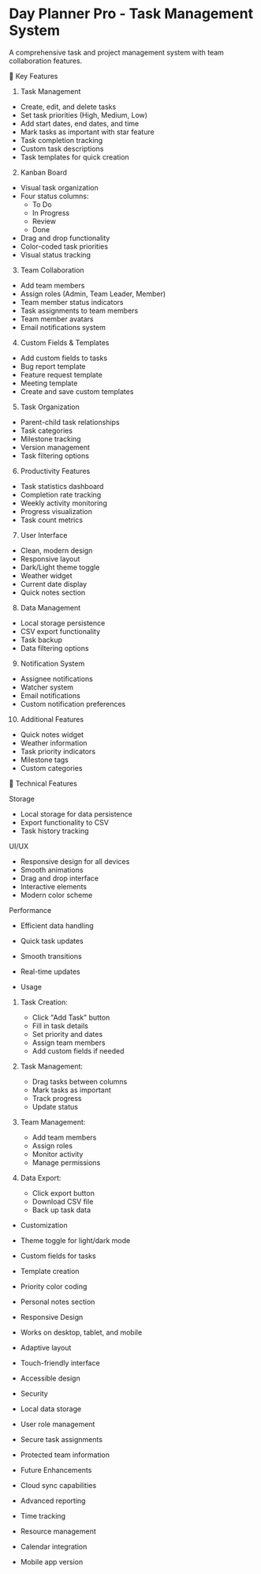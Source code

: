 # Day Planner Pro - Task Management System

A comprehensive task and project management system with team collaboration features.

🌟 Key Features

 1. Task Management
- Create, edit, and delete tasks
- Set task priorities (High, Medium, Low)
- Add start dates, end dates, and time
- Mark tasks as important with star feature
- Task completion tracking
- Custom task descriptions
- Task templates for quick creation

 2. Kanban Board
- Visual task organization
- Four status columns:
  - To Do
  - In Progress
  - Review
  - Done
- Drag and drop functionality
- Color-coded task priorities
- Visual status tracking

3. Team Collaboration
- Add team members
- Assign roles (Admin, Team Leader, Member)
- Team member status indicators
- Task assignments to team members
- Team member avatars
- Email notifications system

 4. Custom Fields & Templates
- Add custom fields to tasks
- Bug report template
- Feature request template
- Meeting template
- Create and save custom templates

 5. Task Organization
- Parent-child task relationships
- Task categories
- Milestone tracking
- Version management
- Task filtering options

 6. Productivity Features
- Task statistics dashboard
- Completion rate tracking
- Weekly activity monitoring
- Progress visualization
- Task count metrics

 7. User Interface
- Clean, modern design
- Responsive layout
- Dark/Light theme toggle
- Weather widget
- Current date display
- Quick notes section

 8. Data Management
- Local storage persistence
- CSV export functionality
- Task backup
- Data filtering options

 9. Notification System
- Assignee notifications
- Watcher system
- Email notifications
- Custom notification preferences

 10. Additional Features
- Quick notes widget
- Weather information
- Task priority indicators
- Milestone tags
- Custom categories

 🔧 Technical Features

 Storage
- Local storage for data persistence
- Export functionality to CSV
- Task history tracking

 UI/UX
- Responsive design for all devices
- Smooth animations
- Drag and drop interface
- Interactive elements
- Modern color scheme

 Performance
- Efficient data handling
- Quick task updates
- Smooth transitions
- Real-time updates

- Usage

1. Task Creation:
   - Click "Add Task" button
   - Fill in task details
   - Set priority and dates
   - Assign team members
   - Add custom fields if needed

2. Task Management:
   - Drag tasks between columns
   - Mark tasks as important
   - Track progress
   - Update status

3. Team Management:
   - Add team members
   - Assign roles
   - Monitor activity
   - Manage permissions

4. Data Export:
   - Click export button
   - Download CSV file
   - Back up task data

- Customization

- Theme toggle for light/dark mode
- Custom fields for tasks
- Template creation
- Priority color coding
- Personal notes section

- Responsive Design

- Works on desktop, tablet, and mobile
- Adaptive layout
- Touch-friendly interface
- Accessible design

- Security

- Local data storage
- User role management
- Secure task assignments
- Protected team information

- Future Enhancements

- Cloud sync capabilities
- Advanced reporting
- Time tracking
- Resource management
- Calendar integration
- Mobile app version

